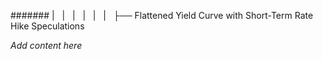 ####### |   |   |   |   |   |   ├── Flattened Yield Curve with Short-Term Rate Hike Speculations

*Add content here*